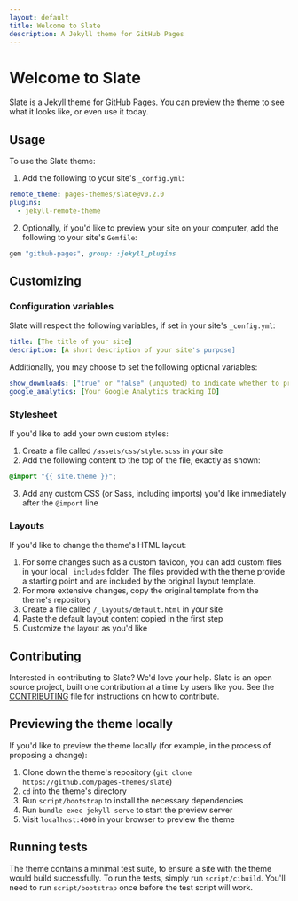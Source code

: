 ```yaml
---
layout: default
title: Welcome to Slate
description: A Jekyll theme for GitHub Pages
---
```


# Welcome to Slate

Slate is a Jekyll theme for GitHub Pages. You can preview the theme to see what it looks like, or even use it today.

## Usage

To use the Slate theme:

1. Add the following to your site's `_config.yml`:
```yaml
remote_theme: pages-themes/slate@v0.2.0
plugins:
  - jekyll-remote-theme
```

2. Optionally, if you'd like to preview your site on your computer, add the following to your site's `Gemfile`:
```ruby
gem "github-pages", group: :jekyll_plugins
```

## Customizing

### Configuration variables

Slate will respect the following variables, if set in your site's `_config.yml`:

```yaml
title: [The title of your site]
description: [A short description of your site's purpose]
```

Additionally, you may choose to set the following optional variables:

```yaml
show_downloads: ["true" or "false" (unquoted) to indicate whether to provide a download URL]
google_analytics: [Your Google Analytics tracking ID]
```

### Stylesheet

If you'd like to add your own custom styles:

1. Create a file called `/assets/css/style.scss` in your site
2. Add the following content to the top of the file, exactly as shown:
```scss
@import "{{ site.theme }}";
```
3. Add any custom CSS (or Sass, including imports) you'd like immediately after the `@import` line

### Layouts

If you'd like to change the theme's HTML layout:

1. For some changes such as a custom favicon, you can add custom files in your local `_includes` folder. The files provided with the theme provide a starting point and are included by the original layout template.
2. For more extensive changes, copy the original template from the theme's repository
3. Create a file called `/_layouts/default.html` in your site
4. Paste the default layout content copied in the first step
5. Customize the layout as you'd like

## Contributing

Interested in contributing to Slate? We'd love your help. Slate is an open source project, built one contribution at a time by users like you. See the [CONTRIBUTING](CONTRIBUTING.md) file for instructions on how to contribute.

## Previewing the theme locally

If you'd like to preview the theme locally (for example, in the process of proposing a change):

1. Clone down the theme's repository (`git clone https://github.com/pages-themes/slate`)
2. `cd` into the theme's directory
3. Run `script/bootstrap` to install the necessary dependencies
4. Run `bundle exec jekyll serve` to start the preview server
5. Visit `localhost:4000` in your browser to preview the theme

## Running tests

The theme contains a minimal test suite, to ensure a site with the theme would build successfully. To run the tests, simply run `script/cibuild`. You'll need to run `script/bootstrap` once before the test script will work. 